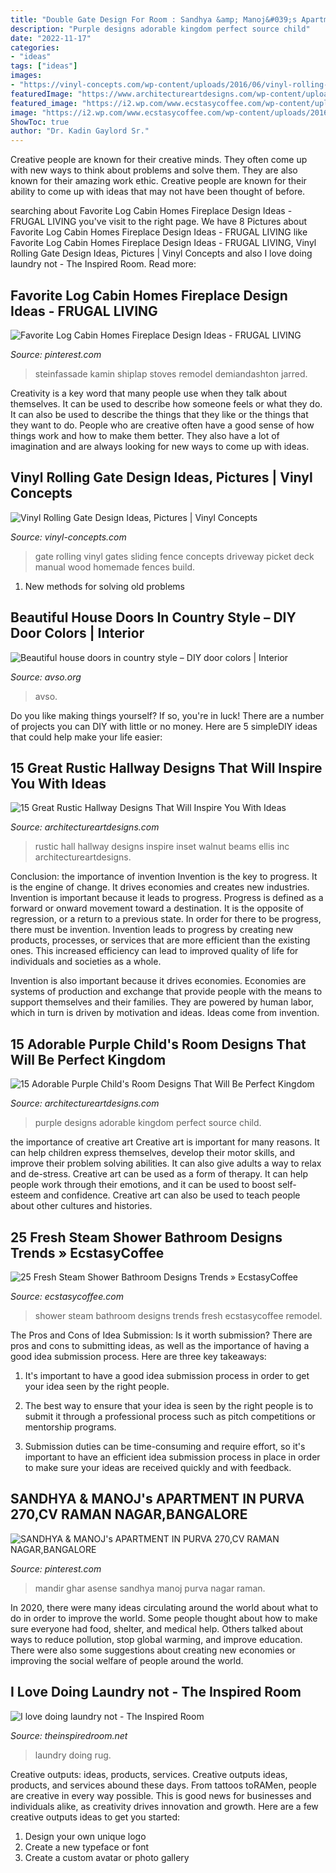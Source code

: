 ```yaml
---
title: "Double Gate Design For Room : Sandhya &amp; Manoj&#039;s Apartment In Purva 270,cv Raman Nagar,bangalore"
description: "Purple designs adorable kingdom perfect source child"
date: "2022-11-17"
categories:
- "ideas"
tags: ["ideas"]
images:
- "https://vinyl-concepts.com/wp-content/uploads/2016/06/vinyl-rolling-gate-09.jpg"
featuredImage: "https://www.architectureartdesigns.com/wp-content/uploads/2016/09/15-Great-Rustic-Hallway-Designs-That-Will-Inspire-You-With-Ideas-11.jpg"
featured_image: "https://i2.wp.com/www.ecstasycoffee.com/wp-content/uploads/2016/11/shower-steam.jpg?resize=495%2C702"
image: "https://i2.wp.com/www.ecstasycoffee.com/wp-content/uploads/2016/11/shower-steam.jpg?resize=495%2C702"
ShowToc: true
author: "Dr. Kadin Gaylord Sr."
---
```



Creative people are known for their creative minds. They often come up with new ways to think about problems and solve them. They are also known for their amazing work ethic. Creative people are known for their ability to come up with ideas that may not have been thought of before.

	

		
searching about Favorite Log Cabin Homes Fireplace Design Ideas - FRUGAL LIVING you've visit to the right page. We have 8 Pictures about Favorite Log Cabin Homes Fireplace Design Ideas - FRUGAL LIVING like Favorite Log Cabin Homes Fireplace Design Ideas - FRUGAL LIVING, Vinyl Rolling Gate Design Ideas, Pictures | Vinyl Concepts and also I love doing laundry not - The Inspired Room. Read more:
		
    
## Favorite Log Cabin Homes Fireplace Design Ideas - FRUGAL LIVING

<img loading=lazy src="https://i.pinimg.com/736x/f5/37/7a/f5377a4402f58a86154b8ae08fc12d47.jpg" onerror="this.onerror=null;this.src='https://tse2.mm.bing.net/th?id=OIP.Pcmeet7Cf3CgDyeTc9ZSewHaKk&amp;pid=15.1';" alt="Favorite Log Cabin Homes Fireplace Design Ideas - FRUGAL LIVING">

_Source: pinterest.com_

>steinfassade kamin shiplap stoves remodel demiandashton jarred. 

	

Creativity is a key word that many people use when they talk about themselves. It can be used to describe how someone feels or what they do. It can also be used to describe the things that they like or the things that they want to do. People who are creative often have a good sense of how things work and how to make them better. They also have a lot of imagination and are always looking for new ways to come up with ideas.

    
## Vinyl Rolling Gate Design Ideas, Pictures | Vinyl Concepts

<img loading=lazy src="https://vinyl-concepts.com/wp-content/uploads/2016/06/vinyl-rolling-gate-09.jpg" onerror="this.onerror=null;this.src='https://tse2.mm.bing.net/th?id=OIP.TJ8bFhL3s2JdiF_VrALxyAHaFj&amp;pid=15.1';" alt="Vinyl Rolling Gate Design Ideas, Pictures | Vinyl Concepts">

_Source: vinyl-concepts.com_

>gate rolling vinyl gates sliding fence concepts driveway picket deck manual wood homemade fences build. 

	

1. New methods for solving old problems

    
## Beautiful House Doors In Country Style – DIY Door Colors | Interior

<img loading=lazy src="https://www.avso.org/wp-content/uploads/2014/11/beautiful-house-doors-in-country-style-diy-door-colors-1415027696.jpg" onerror="this.onerror=null;this.src='https://tse4.mm.bing.net/th?id=OIP.aDD1YXmyYSrdzOd034BufwHaKe&amp;pid=15.1';" alt="Beautiful house doors in country style – DIY door colors | Interior">

_Source: avso.org_

>avso. 

	

Do you like making things yourself? If so, you're in luck! There are a number of projects you can DIY with little or no money. Here are 5 simpleDIY ideas that could help make your life easier: 

    
## 15 Great Rustic Hallway Designs That Will Inspire You With Ideas

<img loading=lazy src="https://www.architectureartdesigns.com/wp-content/uploads/2016/09/15-Great-Rustic-Hallway-Designs-That-Will-Inspire-You-With-Ideas-11.jpg" onerror="this.onerror=null;this.src='https://tse3.mm.bing.net/th?id=OIP.1dahwaJxrnM2OIvMvaecLAHaJ8&amp;pid=15.1';" alt="15 Great Rustic Hallway Designs That Will Inspire You With Ideas">

_Source: architectureartdesigns.com_

>rustic hall hallway designs inspire inset walnut beams ellis inc architectureartdesigns. 

	

Conclusion: the importance of invention
Invention is the key to progress. It is the engine of change. It drives economies and creates new industries.
Invention is important because it leads to progress. Progress is defined as a forward or onward movement toward a destination. It is the opposite of regression, or a return to a previous state. In order for there to be progress, there must be invention. Invention leads to progress by creating new products, processes, or services that are more efficient than the existing ones. This increased efficiency can lead to improved quality of life for individuals and societies as a whole.

Invention is also important because it drives economies. Economies are systems of production and exchange that provide people with the means to support themselves and their families. They are powered by human labor, which in turn is driven by motivation and ideas. Ideas come from invention.

    
## 15 Adorable Purple Child&#039;s Room Designs That Will Be Perfect Kingdom

<img loading=lazy src="https://www.architectureartdesigns.com/wp-content/uploads/2015/12/310-630x473.jpg" onerror="this.onerror=null;this.src='https://tse4.mm.bing.net/th?id=OIP.KuonsTSdn-niY6EouSGKHAHaFj&amp;pid=15.1';" alt="15 Adorable Purple Child&#039;s Room Designs That Will Be Perfect Kingdom">

_Source: architectureartdesigns.com_

>purple designs adorable kingdom perfect source child. 

	

the importance of creative art
Creative art is important for many reasons. It can help children express themselves, develop their motor skills, and improve their problem solving abilities. It can also give adults a way to relax and de-stress.
Creative art can be used as a form of therapy. It can help people work through their emotions, and it can be used to boost self-esteem and confidence. Creative art can also be used to teach people about other cultures and histories.

    
## 25 Fresh Steam Shower Bathroom Designs Trends » EcstasyCoffee

<img loading=lazy src="https://i2.wp.com/www.ecstasycoffee.com/wp-content/uploads/2016/11/shower-steam.jpg?resize=495%2C702" onerror="this.onerror=null;this.src='https://tse4.mm.bing.net/th?id=OIP.oq2_UmW_PaW2kfVW_cwbYgHaKg&amp;pid=15.1';" alt="25 Fresh Steam Shower Bathroom Designs Trends » EcstasyCoffee">

_Source: ecstasycoffee.com_

>shower steam bathroom designs trends fresh ecstasycoffee remodel. 

	

The Pros and Cons of Idea Submission: Is it worth submission?
There are pros and cons to submitting ideas, as well as the importance of having a good idea submission process. Here are three key takeaways:
1. It's important to have a good idea submission process in order to get your idea seen by the right people.

2. The best way to ensure that your idea is seen by the right people is to submit it through a professional process such as pitch competitions or mentorship programs.

3. Submission duties can be time-consuming and require effort, so it's important to have an efficient idea submission process in place in order to make sure your ideas are received quickly and with feedback.

    
## SANDHYA &amp; MANOJ&#039;s APARTMENT IN PURVA 270,CV RAMAN NAGAR,BANGALORE

<img loading=lazy src="https://i.pinimg.com/736x/9b/c8/98/9bc8985b5791780e09a65c47226839b6.jpg" onerror="this.onerror=null;this.src='https://tse4.mm.bing.net/th?id=OIP.VkF4QAXMBAn011cPJEKq2AHaLH&amp;pid=15.1';" alt="SANDHYA &amp; MANOJ&#039;s APARTMENT IN PURVA 270,CV RAMAN NAGAR,BANGALORE">

_Source: pinterest.com_

>mandir ghar asense sandhya manoj purva nagar raman. 

	

In 2020, there were many ideas circulating around the world about what to do in order to improve the world. Some people thought about how to make sure everyone had food, shelter, and medical help. Others talked about ways to reduce pollution, stop global warming, and improve education. There were also some suggestions about creating new economies or improving the social welfare of people around the world.

    
## I Love Doing Laundry not - The Inspired Room

<img loading=lazy src="https://theinspiredroom.net/wp-content/uploads/2013/02/Pretty-Blue-Laundry-Room-Striped-Rug.jpeg" onerror="this.onerror=null;this.src='https://tse1.mm.bing.net/th?id=OIP.zPwBVEIYhTX99inELDz8pAAAAA&amp;pid=15.1';" alt="I love doing laundry not - The Inspired Room">

_Source: theinspiredroom.net_

>laundry doing rug. 

	

Creative outputs: ideas, products, services.
Creative outputs ideas, products, and services abound these days. From tattoos toRAMen, people are creative in every way possible. This is good news for businesses and individuals alike, as creativity drives innovation and growth. Here are a few creative outputs ideas to get you started:
1. Design your own unique logo
2. Create a new typeface or font
3. Create a custom avatar or photo gallery

